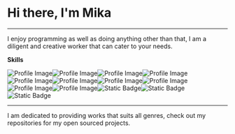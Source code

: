 <h1>Hi there, I'm Mika</h1>
<hr/>

I enjoy programming as well as doing anything other than that, I am a diligent and creative worker that can cater to your needs.

**Skills**

<img src="https://img.shields.io/badge/React-20232A?style=for-the-badge&logo=react&logoColor=61DAFB" alt="Profile Image"><img src="https://img.shields.io/badge/Express.js-404D59?style=for-the-badge" alt="Profile Image"><img src="https://img.shields.io/badge/Python-14354C?style=for-the-badge&logo=python&logoColor=white" alt="Profile Image"><img src="https://img.shields.io/badge/CSS3-1572B6?style=for-the-badge&logo=css3&logoColor=white" alt="Profile Image"><img src="https://img.shields.io/badge/Node.js-43853D?style=for-the-badge&logo=node.js&logoColor=white" alt="Profile Image"><img src="https://img.shields.io/badge/JavaScript-F7DF1E?style=for-the-badge&logo=JavaScript&logoColor=white" alt="Profile Image"><img src="https://img.shields.io/badge/CSS-239120?&style=for-the-badge&logo=css3&logoColor=white" alt="Profile Image"><img src="https://img.shields.io/badge/HTML-239120?style=for-the-badge&logo=html5&logoColor=white" alt="Profile Image"><img src="https://img.shields.io/badge/Lua-2C2D72?style=for-the-badge&logo=lua&logoColor=white" alt="Profile Image"><img src="https://img.shields.io/badge/React_Router-CA4245?style=for-the-badge&logo=react-router&logoColor=white" alt="Profile Image"><img alt="Static Badge" src="https://img.shields.io/badge/MongoDB-4EA94B?style=for-the-badge&logo=mongodb&logoColor=white" /><img alt="Static Badge" src="https://img.shields.io/badge/MongoDB-4EA94B?style=for-the-badge&logo=mongodb&logoColor=white" /><img alt="Static Badge" src="https://img.shields.io/badge/Next.js-000?logo=nextdotjs&logoColor=fff&style=for-the-badge" />

<hr/>

I am dedicated to providing works that suits all genres, check out my repositories for my open sourced projects.
